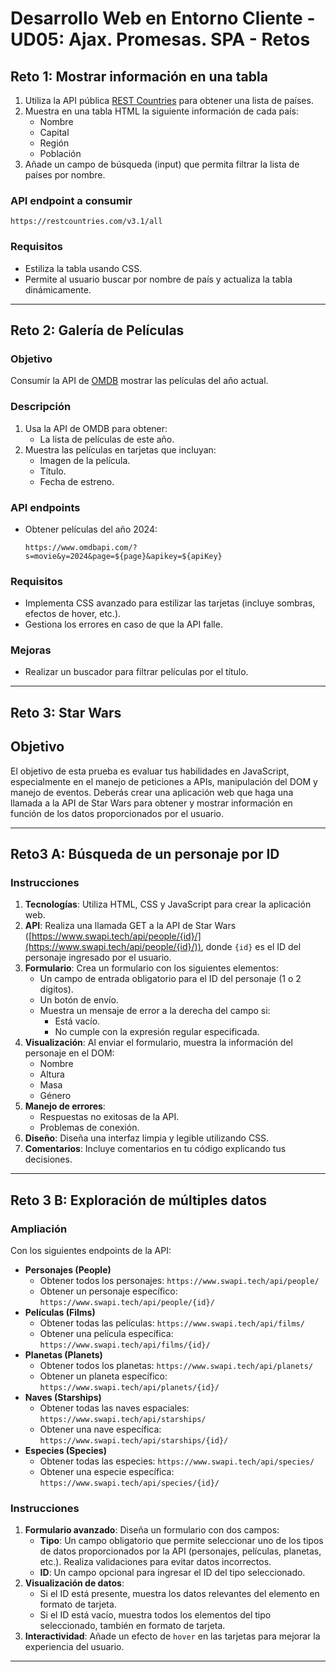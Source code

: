 # Desarrollo Web en Entorno Cliente - UD05: Ajax. Promesas. SPA - Retos

## Reto 1: Mostrar información en una tabla
1. Utiliza la API pública [REST Countries](https://restcountries.com/) para obtener una lista de países.
2. Muestra en una tabla HTML la siguiente información de cada país:
   - Nombre
   - Capital
   - Región
   - Población
3. Añade un campo de búsqueda (input) que permita filtrar la lista de países por nombre.

### **API endpoint a consumir**
```
https://restcountries.com/v3.1/all
```

### **Requisitos**
- Estiliza la tabla usando CSS.
- Permite al usuario buscar por nombre de país y actualiza la tabla dinámicamente.

---

## Reto 2: Galería de Películas

### **Objetivo**  
Consumir la API de [OMDB](https://www.omdbapi.com/) mostrar las películas del año actual.

### **Descripción**
1. Usa la API de OMDB para obtener:
   - La lista de películas de este año.
2. Muestra las películas en tarjetas que incluyan:
   - Imagen de la película.
   - Título.
   - Fecha de estreno.

### **API endpoints**
- Obtener películas del año 2024:
  ```
  https://www.omdbapi.com/?s=movie&y=2024&page=${page}&apikey=${apiKey}
  ```

### **Requisitos**
- Implementa CSS avanzado para estilizar las tarjetas (incluye sombras, efectos de hover, etc.).
- Gestiona los errores en caso de que la API falle.

### **Mejoras**
- Realizar un buscador para filtrar películas por el título.

---

## Reto 3: Star Wars

## Objetivo

El objetivo de esta prueba es evaluar tus habilidades en JavaScript, especialmente en el manejo de peticiones a APIs, manipulación del DOM y manejo de eventos. Deberás crear una aplicación web que haga una llamada a la API de Star Wars para obtener y mostrar información en función de los datos proporcionados por el usuario.

---

## Reto3 A: Búsqueda de un personaje por ID

### Instrucciones

1. **Tecnologías**: Utiliza HTML, CSS y JavaScript para crear la aplicación web.
2. **API**: Realiza una llamada GET a la API de Star Wars ([https://www.swapi.tech/api/people/{id}/](https://www.swapi.tech/api/people/{id}/)), donde `{id}` es el ID del personaje ingresado por el usuario.
3. **Formulario**: Crea un formulario con los siguientes elementos:
   - Un campo de entrada obligatorio para el ID del personaje (1 o 2 dígitos).
   - Un botón de envío.
   - Muestra un mensaje de error a la derecha del campo si:
     - Está vacío.
     - No cumple con la expresión regular especificada.
4. **Visualización**: Al enviar el formulario, muestra la información del personaje en el DOM:
   - Nombre
   - Altura
   - Masa
   - Género
5. **Manejo de errores**:
   - Respuestas no exitosas de la API.
   - Problemas de conexión.
6. **Diseño**: Diseña una interfaz limpia y legible utilizando CSS.
7. **Comentarios**: Incluye comentarios en tu código explicando tus decisiones.

---

## Reto 3 B: Exploración de múltiples datos

### Ampliación

Con los siguientes endpoints de la API:

- **Personajes (People)**
  - Obtener todos los personajes: `https://www.swapi.tech/api/people/`
  - Obtener un personaje específico: `https://www.swapi.tech/api/people/{id}/`
- **Películas (Films)**
  - Obtener todas las películas: `https://www.swapi.tech/api/films/`
  - Obtener una película específica: `https://www.swapi.tech/api/films/{id}/`
- **Planetas (Planets)**
  - Obtener todos los planetas: `https://www.swapi.tech/api/planets/`
  - Obtener un planeta específico: `https://www.swapi.tech/api/planets/{id}/`
- **Naves (Starships)**
  - Obtener todas las naves espaciales: `https://www.swapi.tech/api/starships/`
  - Obtener una nave específica: `https://www.swapi.tech/api/starships/{id}/`
- **Especies (Species)**
  - Obtener todas las especies: `https://www.swapi.tech/api/species/`
  - Obtener una especie específica: `https://www.swapi.tech/api/species/{id}/`

### Instrucciones

1. **Formulario avanzado**: Diseña un formulario con dos campos:
   - **Tipo**: Un campo obligatorio que permite seleccionar uno de los tipos de datos proporcionados por la API (personajes, películas, planetas, etc.). Realiza validaciones para evitar datos incorrectos.
   - **ID**: Un campo opcional para ingresar el ID del tipo seleccionado.
2. **Visualización de datos**:
   - Si el ID está presente, muestra los datos relevantes del elemento en formato de tarjeta.
   - Si el ID está vacío, muestra todos los elementos del tipo seleccionado, también en formato de tarjeta.
3. **Interactividad**: Añade un efecto de `hover` en las tarjetas para mejorar la experiencia del usuario.

---
